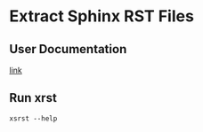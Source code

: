 # Extract Sphinx RST Files

## User Documentation
[link](https://xrst.readthedocs.io)

## Run xrst
`xsrst --help`
